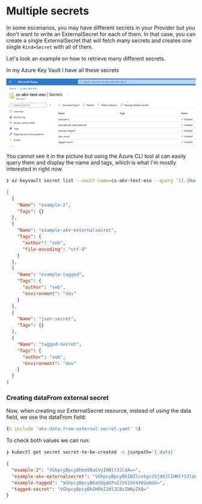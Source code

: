 # Multiple secrets

In some escenarios, you may have different secrets in your Provider but you don't want to write an ExternalSecret for each of them. In that case, you can create a single ExternalSecret that will fetch many secrets and creates one single `Kind=Secret` with all of them.

Let's look an example on how to retrieve many different secrets.

In my Azure Key Vault I have all these secrets

![azure-key-vault](./pictures/screenshot_akv_secrets.png)

You cannot see it in the picture but using the Azure CLI tool aI can easily query them and display the name and tags, which is what I'm mostly interested in right now. 

```sh
❯ az keyvault secret list --vault-name=cs-akv-test-eso --query '[].{Name:name,Tags:tags}'
```
```json
[
  {
    "Name": "example-2",
    "Tags": {}
  },
  {
    "Name": "example-akv-externalsecret",
    "Tags": {
      "author": "seb",
      "file-encoding": "utf-8"
    }
  },
  {
    "Name": "example-tagged",
    "Tags": {
      "author": "seb",
      "environment": "dev"
    }
  },
  {
    "Name": "json-secret",
    "Tags": {}
  },
  {
    "Name": "tagged-secret",
    "Tags": {
      "author": "seb",
      "environment": "dev"
    }
  }
]
```

### Creating dataFrom external secret

Now, when creating our ExternalSecret resource, instead of using the data field, we use the dataFrom field:

```yaml
{% include 'akv-data-from-external-secret.yaml' %}
```

To check both values we can run:

```sh
❯ kubectl get secret secret-to-be-created -o jsonpath='{.data}'
```
```json
{
  "example-2": "VGhpcyBpcyBhbm90aGVyIHNlY3JldA==",
  "example-akv-externalsecret": "VGhpcyBpcyBhIHZlcnkgc2VjdXJlIHNlY3JldA==",
  "example-tagged": "VGhpcyBpcyB0aGUgdGFnZ2VkIGV4YW1wbGU=",
  "tagged-secret": "VGhpcyBpcyBhIHRhZ2dlZCBzZWNyZXQ="
}
```

